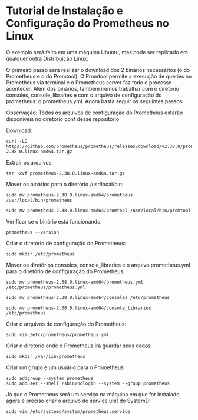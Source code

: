 # Tutorial de Instalação e Configuração do Prometheus no Linux

O exemplo será feito em uma máquina Ubuntu, mas pode ser replicado em qualquer outra Distribuição Linux.

O primeiro passo será realizar o download dos 2 binários necessários (o do Prometheus e o do Promtool). O Promtool permite a execução de queries no Prometheus via terminal e o Prometheus server faz todo o processo acontecer. Além dos binários, também iremos trabalhar com o diretório consoles, console_libraries e com o arquivo de configuração do prometheus: o prometheus.yml. 
Agora basta seguir os seguintes passos:

Observação: Todos os arquivos de configuração do Prometheus estarão disponíveis no diretório conf desse repositório

Download:

```
curl -LO https://github.com/prometheus/prometheus/releases/download/v2.38.0/prometheus-
2.38.0.linux-amd64.tar.gz
```

Extrair os arquivos:
```
tar -xvf prometheus-2.38.0.linux-amd64.tar.gz
```

Mover os binários para o diretório /usr/local/bin:
```
sudo mv prometheus-2.38.0.linux-amd64/prometheus /usr/local/bin/prometheus

sudo mv prometheus-2.38.0.linux-amd64/promtool /usr/local/bin/promtool
```

Verificar se o binário está funcionando:
```
prometheus --version
```

Criar o diretório de configuração do Prometheus:
```
sudo mkdir /etc/prometheus
```

Mover os diretórios consoles, console_libraries e o arquivo prometheus.yml para o diretório de configuração do Prometheus.
```
sudo mv prometheus-2.38.0.linux-amd64/prometheus.yml /etc/prometheus/prometheus.yml

sudo mv prometheus-2.38.0.linux-amd64/consoles /etc/prometheus

sudo mv prometheus-2.38.0.linux-amd64/console_libraries /etc/prometheus
```

Criar o arquivos de configuração do Prometheus:
```
sudo vim /etc/prometheus/prometheus.yml
```

Criar o diretório onde o Prometheus irá guardar seus dados
```
sudo mkdir /var/lib/prometheus
```

Criar um grupo e um usuário para o Prometheus
```
sudo addgroup --system prometheus
sudo adduser --shell /sbin/nologin --system --group prometheus
```

Já que o Prometheus será um serviço na máquina em que for instalado, agora é preciso criar o arquivo de service unit do SystemD:
```
sudo vim /etc/systemd/system/prometheus.service
```